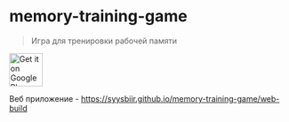 # memory-training-game
> Игра для тренировки рабочей памяти

<a href="https://play.google.com/store/apps/details?id=com.gitsiamcat.training"><img alt="Get it on Google Play" src="https://play.google.com/intl/en_us/badges/images/generic/en-play-badge.png" height=60px /></a>

Веб приложение - https://syysbiir.github.io/memory-training-game/web-build
